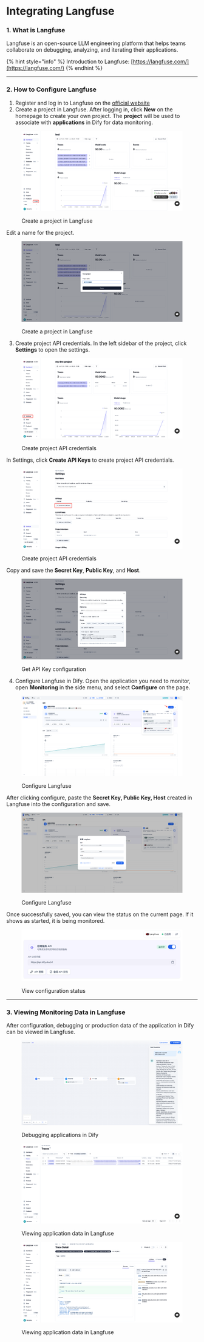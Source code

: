 # Integrating Langfuse

### 1. What is Langfuse

Langfuse is an open-source LLM engineering platform that helps teams collaborate on debugging, analyzing, and iterating their applications.

{% hint style="info" %}
Introduction to Langfuse: [https://langfuse.com/](https://langfuse.com/)
{% endhint %}

***

### 2. How to Configure Langfuse

1. Register and log in to Langfuse on the [official website](https://langfuse.com/)
2. Create a project in Langfuse. After logging in, click **New** on the homepage to create your own project. The **project** will be used to associate with **applications** in Dify for data monitoring.

<figure><img src="/en/.gitbook/assets/guides/monitoring/image (249).png" alt=""><figcaption><p>Create a project in Langfuse</p></figcaption></figure>

Edit a name for the project.

<figure><img src="/en/.gitbook/assets/guides/monitoring/image (251).png" alt=""><figcaption><p>Create a project in Langfuse</p></figcaption></figure>

3. Create project API credentials. In the left sidebar of the project, click **Settings** to open the settings.

<figure><img src="/en/.gitbook/assets/guides/monitoring/image (253).png" alt=""><figcaption><p>Create project API credentials</p></figcaption></figure>

In Settings, click **Create API Keys** to create project API credentials.

<figure><img src="/en/.gitbook/assets/guides/monitoring/image (252).png" alt=""><figcaption><p>Create project API credentials</p></figcaption></figure>

Copy and save the **Secret Key**, **Public Key**, and **Host**.

<figure><img src="/en/.gitbook/assets/guides/monitoring/image (254).png" alt=""><figcaption><p>Get API Key configuration</p></figcaption></figure>

4. Configure Langfuse in Dify. Open the application you need to monitor, open **Monitoring** in the side menu, and select **Configure** on the page.

<figure><img src="/en/.gitbook/assets/guides/monitoring/image (255).png" alt=""><figcaption><p>Configure Langfuse</p></figcaption></figure>

After clicking configure, paste the **Secret Key, Public Key, Host** created in Langfuse into the configuration and save.

<figure><img src="/en/.gitbook/assets/guides/monitoring/image (256).png" alt=""><figcaption><p>Configure Langfuse</p></figcaption></figure>

Once successfully saved, you can view the status on the current page. If it shows as started, it is being monitored.

<figure><img src="/en/.gitbook/assets/guides/monitoring/image (257).png" alt=""><figcaption><p>View configuration status</p></figcaption></figure>

***

### 3. Viewing Monitoring Data in Langfuse

After configuration, debugging or production data of the application in Dify can be viewed in Langfuse.

<figure><img src="/en/.gitbook/assets/guides/monitoring/image (259).png" alt=""><figcaption><p>Debugging applications in Dify</p></figcaption></figure>

<figure><img src="/en/.gitbook/assets/guides/monitoring/image (258).png" alt=""><figcaption><p>Viewing application data in Langfuse</p></figcaption></figure>

<figure><img src="/en/.gitbook/assets/guides/monitoring/image.png" alt=""><figcaption><p>Viewing application data in Langfuse</p></figcaption></figure>